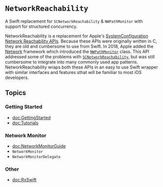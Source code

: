 # ``NetworkReachability``

A Swift replacement for `SCNetworkReachability` & `NWPathMonitor` with support for structured concurrency.

NetworkReachability is a replacement for Apple's [SystemConfiguration](https://developer.apple.com/documentation/systemconfiguration) [Network Reachability APIs](https://developer.apple.com/documentation/systemconfiguration/scnetworkreachability?language=swift). Because these APIs were originally written in C, they are old and cumbersome to use from Swift. In 2018, Apple added the [Network](https://developer.apple.com/documentation/network) framework which introduced the [`NWPathMonitor`](https://developer.apple.com/documentation/network/nwpathmonitor) class. This API addressed some of the problems with [`SCNetworkReachability`](https://developer.apple.com/documentation/systemconfiguration/scnetworkreachability?language=swift), but was still cumbersome to integrate into many commonly used app patterns. NetworkReachability wraps both these APIs in an easy to use Swift wrapper with similar interfaces and features sthat will be familiar to most iOS developers.

## Topics

### Getting Started

- <doc:GettingStarted>
- <doc:Tutorials>

### Network Monitor

- <doc:NetworkMonitorGuide>
- ``NetworkMonitor``
- ``NetworkMonitorDelegate``

### Other

- <doc:RxSwift>
